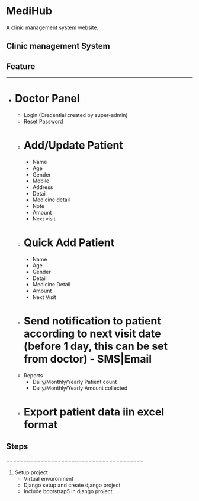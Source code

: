 # MediHub
A clinic management system website.

## Clinic management System

## Feature
-----------------------------
-   # Doctor Panel
    -   Login (Credential created by super-admin)
    -   Reset Password
    -   # Add/Update Patient
        -   Name
        -   Age
        -   Gender
        -   Mobile
        -   Address
        -   Detail
        -   Medicine detail
        -   Note
        -   Amount
        -   Next visit
    -   # Quick Add Patient
        -   Name
        -   Age
        -   Gender
        -   Detail
        -   Medicine Detail
        -   Amount
        -   Next Visit
    -   # Send notification to patient according to next visit date (before 1 day, this can be set from doctor) - SMS|Email
    -   Reports
        -   Daily/Monthly/Yearly Patient count
        -   Daily/Monthly/Yearly Amount collected
    -   # Export patient data iin excel format

## Steps
========================================

1. Setup project
    -   Virtual envuronment
    -   Django setup and create django project
    -   Include bootstrap5 in django project
